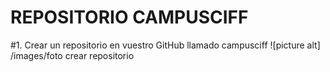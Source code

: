 # REPOSITORIO CAMPUSCIFF
#1. Crear un repositorio en vuestro GitHub llamado campusciff
![picture alt] /images/foto crear repositorio
